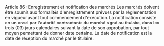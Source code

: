 Article 86 : Enregistrement et notification des marchés
Les marchés doivent être soumis aux formalités d'enregistrement prévues
par la réglementation en vigueur avant tout commencement d'exécution.
La notification consiste en un envoi par l'autorité contractante du
marché signé au titulaire, dans les trois (03) jours calendaires suivant
la date de son approbation, par tout moyen permettant de donner date
certaine.
La date de notification est la date de réception du marché par le
titulaire.